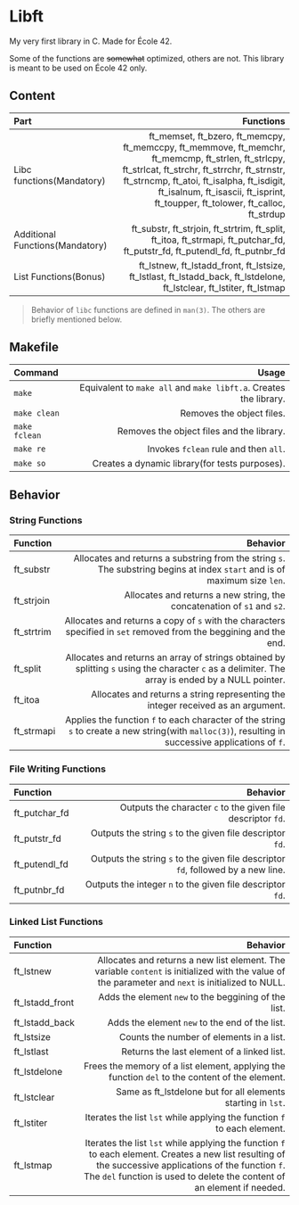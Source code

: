 # Libft

My very first library in C. Made for École 42.

Some of the functions are ~~somewhat~~ optimized, others are not. This library is meant to be used on École 42 only.

Content
---

| Part | Functions |
| :--- | ---: |
| Libc functions(Mandatory) |ft_memset, ft_bzero, ft_memcpy, ft_memccpy, ft_memmove, ft_memchr, ft_memcmp, ft_strlen, ft_strlcpy, ft_strlcat, ft_strchr, ft_strrchr, ft_strnstr, ft_strncmp, ft_atoi, ft_isalpha, ft_isdigit, ft_isalnum, ft_isascii, ft_isprint, ft_toupper, ft_tolower, ft_calloc, ft_strdup |
| Additional Functions(Mandatory) | ft_substr,  ft_strjoin,  ft_strtrim,  ft_split,  ft_itoa,  ft_strmapi,  ft_putchar_fd,  ft_putstr_fd,  ft_putendl_fd,  ft_putnbr_fd |
| List Functions(Bonus) | ft_lstnew,  ft_lstadd_front,  ft_lstsize,  ft_lstlast,  ft_lstadd_back,  ft_lstdelone,  ft_lstclear,  ft_lstiter,  ft_lstmap |

> Behavior of `libc` functions are defined in `man(3)`. The others are briefly mentioned below.

Makefile
---

| Command | Usage |
| :--- | ---: |
| `make` | Equivalent to `make all` and `make libft.a`. Creates the library. |
| `make clean` | Removes the object files. |
| `make fclean` | Removes the object files and the library. |
| `make re` | Invokes `fclean` rule and then `all`. |
| `make so` | Creates a dynamic library(for tests purposes). |

Behavior
---

### String Functions

| Function | Behavior |
| :--- | ---: |
| ft_substr | Allocates and returns a substring from the string `s`. The substring begins at index `start` and is of maximum size `len`. |
| ft_strjoin | Allocates and returns a new string, the concatenation of `s1` and `s2`. |
| ft_strtrim | Allocates and returns a copy of `s` with the characters specified in `set` removed from the beggining and the end. |
| ft_split | Allocates and returns an array of strings obtained by splitting `s` using the character `c` as a delimiter. The array is ended by a NULL pointer. |
| ft_itoa | Allocates and returns a string representing the integer received as an argument. |
| ft_strmapi | Applies the function `f` to each character of the string `s` to create a new string(with `malloc(3)`), resulting in successive applications of `f`. |

### File Writing Functions

| Function | Behavior |
| :--- | ---: |
| ft_putchar_fd | Outputs the character `c` to the given file descriptor `fd`. |
| ft_putstr_fd | Outputs the string `s` to the given file descriptor `fd`. |
| ft_putendl_fd | Outputs the string `s` to the given file descriptor `fd`, followed by a new line. |
| ft_putnbr_fd | Outputs the integer `n` to the given file descriptor `fd`. |

### Linked List Functions

| Function | Behavior |
| :--- | ---: |
| ft_lstnew | Allocates and returns a new list element. The variable `content` is initialized with the value of the parameter and `next` is initialized to NULL. |
| ft_lstadd_front | Adds the element `new` to the beggining of the list. |
| ft_lstadd_back | Adds the element `new` to the end of the list. |
| ft_lstsize | Counts the number of elements in a list. |
| ft_lstlast | Returns the last element of a linked list. |
| ft_lstdelone | Frees the memory of a list element, applying the function `del` to the content of the element. |
| ft_lstclear | Same as ft_lstdelone but for all elements starting in `lst`. |
| ft_lstiter | Iterates the list `lst` while applying the function `f` to each element. |
| ft_lstmap | Iterates the list `lst` while applying the function `f` to each element. Creates a new list resulting of the successive applications of the function `f`. The `del` function is used to delete the content of an element if needed. |

